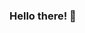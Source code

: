 ### Hello there! 👋
<!-- ![Rosa's GitHub stats](https://github-readme-stats.vercel.app/api?username=rosatiara&show_icons=true&theme=gotham)

![Top Languages](https://github-readme-stats.vercel.app/api/top-langs/?username=rosatiara&theme=gotham)
<!--


<!-- Here are some ideas to get you started:

- 🔭 I’m currently working on ...
- 🌱 I’m currently learning ...
- 👯 I’m looking to collaborate on ...
- 🤔 I’m looking for help with ...
- 💬 Ask me about ...
- 📫 How to reach me: ...
- 😄 Pronouns: ...
- ⚡ Fun fact: ... -->
